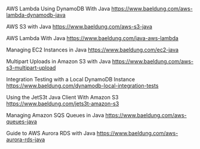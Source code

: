 
AWS Lambda Using DynamoDB With Java
https://www.baeldung.com/aws-lambda-dynamodb-java

AWS S3 with Java
https://www.baeldung.com/aws-s3-java

AWS Lambda With Java
https://www.baeldung.com/java-aws-lambda

Managing EC2 Instances in Java
https://www.baeldung.com/ec2-java

Multipart Uploads in Amazon S3 with Java
https://www.baeldung.com/aws-s3-multipart-upload

Integration Testing with a Local DynamoDB Instance
https://www.baeldung.com/dynamodb-local-integration-tests

Using the JetS3t Java Client With Amazon S3
https://www.baeldung.com/jets3t-amazon-s3

Managing Amazon SQS Queues in Java
https://www.baeldung.com/aws-queues-java

Guide to AWS Aurora RDS with Java
https://www.baeldung.com/aws-aurora-rds-java

